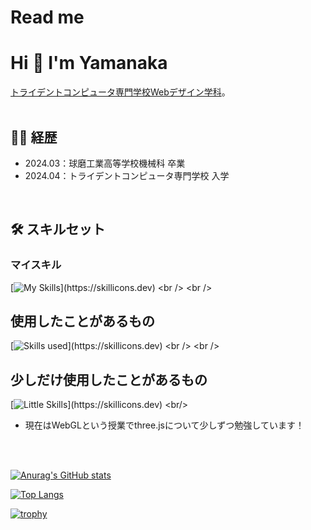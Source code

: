 # Read me

# Hi 👋 I'm Yamanaka

[トライデントコンピュータ専門学校Webデザイン学科](https://computer.trident.ac.jp/)。
<br />
<br />


## 👨‍💻 経歴
- 2024.03：球磨工業高等学校機械科 卒業
- 2024.04：トライデントコンピュータ専門学校 入学
<br />

## 🛠️ スキルセット

### マイスキル
[![My Skills](https://skillicons.dev/icons?i=js,html,css,figma,ai,ps,sass,)](https://skillicons.dev)
<br />
<br />


## 使用したことがあるもの
[![Skills used](https://skillicons.dev/icons?i=js,html,css,figma,ai,ps,sass,wordpress,vscode,)](https://skillicons.dev)
<br />
<br />


## 少しだけ使用したことがあるもの
[![Little Skills](https://skillicons.dev/icons?i=php,)](https://skillicons.dev)
<br/>
- 現在はWebGLという授業でthree.jsについて少しずつ勉強しています！
<br/>
<br/>

[![Anurag's GitHub stats](https://github-readme-stats.vercel.app/api?username=toko-toko2000&theme=radical)](https://github.com/anuraghazra/github-readme-stats)

[![Top Langs](https://github-readme-stats.vercel.app/api/top-langs/?username=toko-toko2000)](https://github.com/anuraghazra/github-readme-stats)

[![trophy](https://github-profile-trophy.vercel.app/?username=toko-toko2000&theme=onedark)](https://github.com/ryo-ma/github-profile-trophy)
